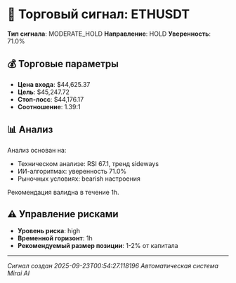 
# 🎯 Торговый сигнал: ETHUSDT

**Тип сигнала**: MODERATE_HOLD
**Направление**: HOLD
**Уверенность**: 71.0%

## 💰 Торговые параметры
- **Цена входа**: $44,625.37
- **Цель**: $45,247.72
- **Стоп-лосс**: $44,176.17
- **Соотношение**: 1.39:1

## 📊 Анализ

Анализ основан на:
- Техническом анализе: RSI 67.1, тренд sideways
- ИИ-алгоритмах: уверенность 71.0%
- Рыночных условиях: bearish настроения

Рекомендация валидна в течение 1h.
        

## ⚠️ Управление рисками
- **Уровень риска**: high
- **Временной горизонт**: 1h
- **Рекомендуемый размер позиции**: 1-2% от капитала

---
*Сигнал создан 2025-09-23T00:54:27.118196*
*Автоматическая система Mirai AI*
        